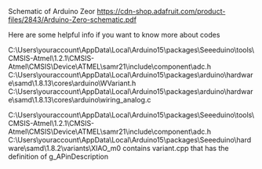 Schematic of Arduino Zeor
https://cdn-shop.adafruit.com/product-files/2843/Arduino-Zero-schematic.pdf

Here are some helpful info if you want to know more about codes

C:\Users\youraccount\AppData\Local\Arduino15\packages\Seeeduino\tools\CMSIS-Atmel\1.2.1\CMSIS-Atmel\CMSIS\Device\ATMEL\samr21\include\component\adc.h C:\Users\youraccount\AppData\Local\Arduino15\packages\arduino\hardware\samd\1.8.13\cores\arduino\WVariant.h C:\Users\youraccount\AppData\Local\Arduino15\packages\arduino\hardware\samd\1.8.13\cores\arduino\wiring_analog.c

C:\Users\youraccount\AppData\Local\Arduino15\packages\Seeeduino\tools\CMSIS-Atmel\1.2.1\CMSIS-Atmel\CMSIS\Device\ATMEL\samr21\include\component\adc.h C:\Users\youraccount\AppData\Local\Arduino15\packages\Seeeduino\hardware\samd\1.8.2\variants\XIAO_m0 contains variant.cpp that has the definition of g_APinDescription
